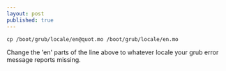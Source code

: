 ```yaml
---
layout: post
published: true
---
```


```
cp /boot/grub/locale/en@quot.mo /boot/grub/locale/en.mo
```

Change the 'en' parts of the line above to whatever locale your grub error message reports missing.